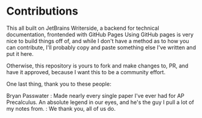 # Contributions

This all built on JetBrains Writerside, a backend for technical documentation, frontended with GitHub Pages
Using GitHub pages is very nice to build things off of, and while I don't have a method as to how you can contribute, I'll probably copy and paste something else I've written and put it here.

Otherwise, this repository is yours to fork and make changes to, PR, and have it approved, because I want this to be a community effort.

One last thing, thank you to these people:

Bryan Passwater
: Made nearly every single paper I've ever had for AP Precalculus.
An absolute legend in our eyes, and he's the guy I pull a lot of my notes from.
: We thank you, all of us do.